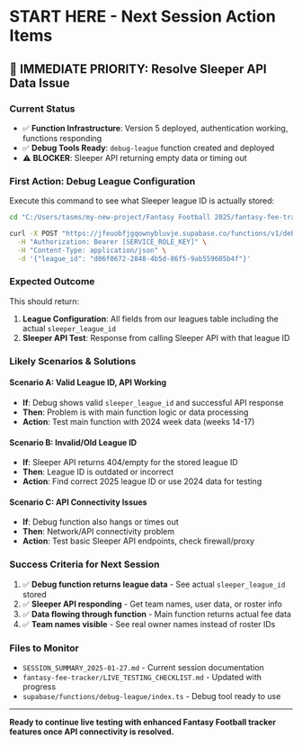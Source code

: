 # START HERE - Next Session Action Items

## 🎯 IMMEDIATE PRIORITY: Resolve Sleeper API Data Issue

### Current Status
- ✅ **Function Infrastructure**: Version 5 deployed, authentication working, functions responding
- ✅ **Debug Tools Ready**: `debug-league` function created and deployed  
- ⚠️ **BLOCKER**: Sleeper API returning empty data or timing out

### First Action: Debug League Configuration
Execute this command to see what Sleeper league ID is actually stored:

```bash
cd "C:/Users/tasms/my-new-project/Fantasy Football 2025/fantasy-fee-tracker"

curl -X POST "https://jfeuobfjgqownybluvje.supabase.co/functions/v1/debug-league" \
  -H "Authorization: Bearer [SERVICE_ROLE_KEY]" \
  -H "Content-Type: application/json" \
  -d '{"league_id": "d06f0672-2848-4b5d-86f5-9ab559605b4f"}'
```

### Expected Outcome
This should return:
1. **League Configuration**: All fields from our leagues table including the actual `sleeper_league_id`
2. **Sleeper API Test**: Response from calling Sleeper API with that league ID

### Likely Scenarios & Solutions

#### Scenario A: Valid League ID, API Working
- **If**: Debug shows valid `sleeper_league_id` and successful API response
- **Then**: Problem is with main function logic or data processing
- **Action**: Test main function with 2024 week data (weeks 14-17)

#### Scenario B: Invalid/Old League ID  
- **If**: Sleeper API returns 404/empty for the stored league ID
- **Then**: League ID is outdated or incorrect
- **Action**: Find correct 2025 league ID or use 2024 data for testing

#### Scenario C: API Connectivity Issues
- **If**: Debug function also hangs or times out
- **Then**: Network/API connectivity problem
- **Action**: Test basic Sleeper API endpoints, check firewall/proxy

### Success Criteria for Next Session
1. ✅ **Debug function returns league data** - See actual `sleeper_league_id` stored
2. ✅ **Sleeper API responding** - Get team names, user data, or roster info  
3. ✅ **Data flowing through function** - Main function returns actual fee data
4. ✅ **Team names visible** - See real owner names instead of roster IDs

### Files to Monitor
- `SESSION_SUMMARY_2025-01-27.md` - Current session documentation
- `fantasy-fee-tracker/LIVE_TESTING_CHECKLIST.md` - Updated with progress  
- `supabase/functions/debug-league/index.ts` - Debug tool ready to use

---
**Ready to continue live testing with enhanced Fantasy Football tracker features once API connectivity is resolved.**
